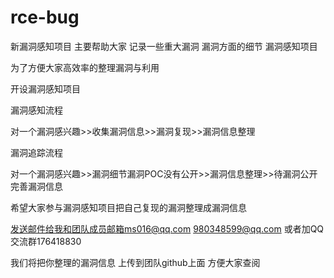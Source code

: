 # rce-bug
新漏洞感知项目 主要帮助大家 记录一些重大漏洞 漏洞方面的细节
漏洞感知项目

为了方便大家高效率的整理漏洞与利用 

开设漏洞感知项目


漏洞感知流程

对一个漏洞感兴趣>>收集漏洞信息>>漏洞复现>>漏洞信息整理


漏洞追踪流程

对一个漏洞感兴趣>>漏洞细节漏洞POC没有公开>>漏洞信息整理>>待漏洞公开完善漏洞信息



希望大家参与漏洞感知项目把自己复现的漏洞整理成漏洞信息

发送邮件给我和团队成员邮箱ms016@qq.com 980348599@qq.com 或者加QQ交流群176418830

我们将把你整理的漏洞信息 上传到团队github上面 方便大家查阅

